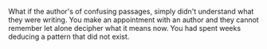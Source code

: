 What if the author's of confusing passages, simply didn't understand what they
were writing. You make an appointment with an author and they cannot remember
let alone decipher what it means now. You had spent weeks deducing a pattern
that did not exist.
